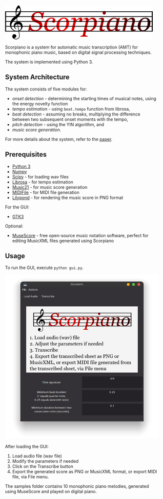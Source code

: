 ![Scorpiano](<./images/logo.png>)


Scorpiano is a system for automatic music transcription (AMT) for monophonic
piano music, based on digital signal processing techniques.

The system is implemented using Python 3.

## System Architecture

The system consists of five modules for: 
- *onset detection* - determining the starting times of musical notes, using
the energy novelty function
- *tempo estimation* - using <code>beat.tempo</code> function from librosa, 
- *beat detection* - assuming no breaks, multiplying the difference between
two subsequent onset moments with the tempo, 
- *pitch detection* - using the YIN algorithm, and
- *music score generation*.

For more details about the system, refer to the [paper](https://gitlab.com/BojanSof/Piano_Notes_Recognition/-/blob/main/paper/ANT.pdf).

## Prerequisites

- [Python 3](https://www.python.org/downloads/)
- [Numpy](https://numpy.org/)
- [Scipy](https://www.scipy.org/) - for loading wav files
- [Librosa](https://librosa.org/) - for tempo estimation
- [Music21](https://web.mit.edu/music21/) - for music score generation
- [MIDIFile](https://pypi.org/project/MIDIFile/) - for MIDI file generation
- [Lilypond](http://lilypond.org/) - for rendering the music score in PNG format

For the GUI:
- [GTK3](https://www.gtk.org/)

Optional:
- [MuseScore](https://musescore.org/en) - free open-source music notation
software, perfect for editing MusicXML files generated using Scorpiano

## Usage

To run the GUI, execute <code>python gui.py</code>.

![Scorpiano GUI](<./images/gui_screenshot.png>)

After loading the GUI:
1. Load audio file (wav file)
2. Modify the parameters if needed
3. Click on the Transcribe button
4. Export the generated score as PNG or MusicXML format, or export MIDI file, via File menu.

The samples folder contains 10 monophonic piano melodies, generated using MuseScore and played on digital piano.
